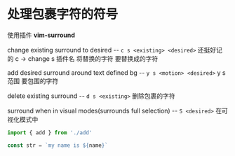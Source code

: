 # 处理包裹字符的符号

使用插件 **vim-surround**

change existing surround to desired -- `c s <existing> <desired>` 还挺好记的 c -> change s 插件名 将替换的字符 要替换成的字符

add desired surround around text defined bg -- `y s <motion> <desired>` y s 范围 要包围的字符

delete existing surround -- `d s <existing>` 删除包裹的字符

surround when in visual modes(surrounds full selection) -- `S <desired>` 在可视化模式中

```js
import { add } from './add'

const str = `my name is ${name}`
```
